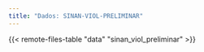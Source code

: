 ```yaml
---
title: "Dados: SINAN-VIOL-PRELIMINAR"
---
```


{{< remote-files-table "data" "sinan_viol_preliminar" >}}
